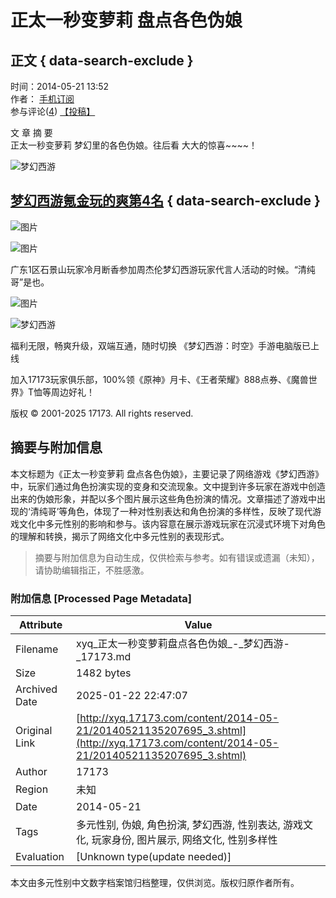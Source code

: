 # 正太一秒变萝莉 盘点各色伪娘

## 正文 { data-search-exclude }


时间：2014-05-21 13:52  
作者： [手机订阅](https://a.17173.com/tg/channel/index.html?id=A0011502071)  
参与评论([4](#comments)) [【投稿】](https://zj.17173.com/author/pubarticle.php?classid=118)  

文 章 摘 要  
正太一秒变萝莉 梦幻里的各色伪娘。往后看 大大的惊喜~~~~！

![梦幻西游](https://i.17173cdn.com/0561y4/YWxqaGBf/gamebase/game-cover-horizontal/QKlNMobmEvAsAoE.jpg)

## [梦幻西游](https://newgame.17173.com/game-info-118.html)[氪金玩的爽第4名](https://newgame.17173.com/rank/info.html#氪金玩的爽) { data-search-exclude }

![图片](https://images.17173cdn.com/v3/outcms/2014/05/21/1400651078464_image_19996.jpg)  

![图片](https://images.17173cdn.com/v3/outcms/2014/05/21/1400651078469_image_19997.jpg)  

广东1区石景山玩家冷月断香参加周杰伦梦幻西游玩家代言人活动的时候。“清纯哥”是也。

![图片](https://images.17173cdn.com/v3/outcms/2014/05/21/1400651078473_image_19998.jpg)  

![梦幻西游](https://i.17173cdn.com/0561y4/YWxqaGBf/gamebase/game-cover-horizontal/QKlNMobmEvAsAoE.jpg!a-3-480x.jpg)

福利无限，畅爽升级，双端互通，随时切换 《梦幻西游：时空》手游电脑版已上线  

加入17173玩家俱乐部，100%领《原神》月卡、《王者荣耀》888点券、《魔兽世界》T恤等周边好礼！  

版权 © 2001-2025 17173. All rights reserved.
<!-- tcd_original_link http://xyq.17173.com/content/2014-05-21/20140521135207695_3.shtml -->


## 摘要与附加信息

<!-- tcd_abstract -->
本文标题为《正太一秒变萝莉 盘点各色伪娘》，主要记录了网络游戏《梦幻西游》中，玩家们通过角色扮演实现的变身和交流现象。文中提到许多玩家在游戏中创造出来的伪娘形象，并配以多个图片展示这些角色扮演的情况。文章描述了游戏中出现的‘清纯哥’等角色，体现了一种对性别表达和角色扮演的多样性，反映了现代游戏文化中多元性别的影响和参与。该内容意在展示游戏玩家在沉浸式环境下对角色的理解和转换，揭示了网络文化中多元性别的表现形式。
<!-- tcd_abstract_end -->

> 摘要与附加信息为自动生成，仅供检索与参考。如有错误或遗漏（未知），请协助编辑指正，不胜感激。

### 附加信息 [Processed Page Metadata]

| Attribute       | Value                                  |
|-----------------|----------------------------------------|
| Filename        | xyq_正太一秒变萝莉盘点各色伪娘_-_梦幻西游-_17173.md                             |
| Size            | 1482 bytes                           |
| Archived Date   | 2025-01-22 22:47:07                             |
| Original Link   | [http://xyq.17173.com/content/2014-05-21/20140521135207695_3.shtml](http://xyq.17173.com/content/2014-05-21/20140521135207695_3.shtml)                       |
| Author          | 17173                               |
| Region          | 未知                               |
| Date            | 2014-05-21                                 |
| Tags            | 多元性别, 伪娘, 角色扮演, 梦幻西游, 性别表达, 游戏文化, 玩家身份, 图片展示, 网络文化, 性别多样性                                 |
| Evaluation            | [Unknown type(update needed)]                                 |
<!-- tcd_table_end -->

本文由多元性别中文数字档案馆归档整理，仅供浏览。版权归原作者所有。
